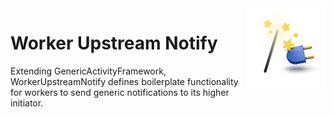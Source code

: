 <img src="Resources/Icon128.png" align="right" width="128px">

# Worker Upstream Notify

Extending GenericActivityFramework, WorkerUpstreamNotify defines boilerplate functionality for workers to send generic notifications to its higher initiator.
